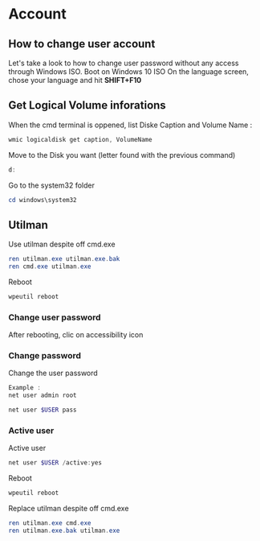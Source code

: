 # Account

## How to change user account

Let's take a look to how to change user password without any access through Windows ISO.
Boot on Windows 10 ISO
On the language screen, chose your language and hit **SHIFT+F10**

## Get Logical Volume inforations

When the cmd terminal is oppened, list Diske Caption and Volume Name :

```powershell
wmic logicaldisk get caption, VolumeName
```

Move to the Disk you want (letter found with the previous command)

```powershell
d:
```

Go to the system32 folder

```powershell
cd windows\system32
```

## Utilman

Use utilman despite off cmd.exe

```powershell
ren utilman.exe utilman.exe.bak
ren cmd.exe utilman.exe
```

Reboot

```powershell
wpeutil reboot
```

### Change user password

After rebooting, clic on accessibility icon

### Change password

Change the user password

```powershell
Example :
net user admin root

net user $USER pass
```

### Active user

Active user

```powershell
net user $USER /active:yes
```

Reboot

```powershell
wpeutil reboot
```

Replace utilman despite off cmd.exe

```powershell
ren utilman.exe cmd.exe
ren utilman.exe.bak utilman.exe
```